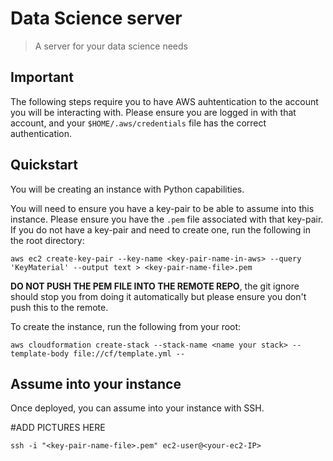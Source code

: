 
# Data Science server

> A server for your data science needs

## Important
The following steps require you to have AWS auhtentication to the account you will be interacting with. Please ensure you are logged in with that account, and your `$HOME/.aws/credentials` file has the correct authentication.

## Quickstart
You will be creating an instance with Python capabilities.

You will need to ensure you have a key-pair to be able to assume into this instance. Please ensure you have the `.pem` file associated with that key-pair. If you do not have a key-pair and need to create one, run the following in the root directory:
```
aws ec2 create-key-pair --key-name <key-pair-name-in-aws> --query 'KeyMaterial' --output text > <key-pair-name-file>.pem
```
__DO NOT PUSH THE PEM FILE INTO THE REMOTE REPO__, the git ignore should stop you from doing it automatically but please ensure you don't push this to the remote.

To create the instance, run the following from your root:
```
aws cloudformation create-stack --stack-name <name your stack> --template-body file://cf/template.yml --
```

## Assume into your instance
Once deployed, you can assume into your instance with SSH. 

#ADD PICTURES HERE

```ssh -i "<key-pair-name-file>.pem" ec2-user@<your-ec2-IP>```
